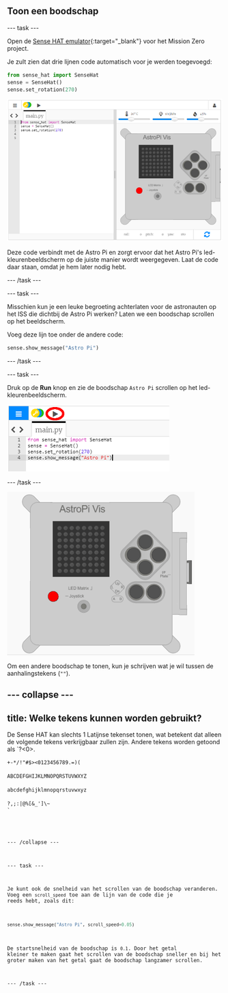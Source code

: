 ## Toon een boodschap

--- task ---

Open de [Sense HAT emulator](https://trinket.io/mission-zero){:target="_blank"} voor het Mission Zero project.

Je zult zien dat drie lijnen code automatisch voor je werden toegevoegd:

```python
from sense_hat import SenseHat
sense = SenseHat()
sense.set_rotation(270)
```

![sense Hat emulator](images/sense-hat-emulator2.png)

Deze code verbindt met de Astro Pi en zorgt ervoor dat het Astro Pi's led-kleurenbeeldscherm op de juiste manier wordt weergegeven. Laat de code daar staan, omdat je hem later nodig hebt.

--- /task ---

--- task ---

Misschien kun je een leuke begroeting achterlaten voor de astronauten op het ISS die dichtbij de Astro Pi werken? Laten we een boodschap scrollen op het beeldscherm.

Voeg deze lijn toe onder de andere code:

```python
sense.show_message("Astro Pi")
```

--- /task ---

--- task ---

Druk op de **Run** knop en zie de boodschap `Astro Pi` scrollen op het led-kleurenbeeldscherm.

![laat de boodschapcode zien klik op run](images/show-message-code-annotated.PNG)

--- /task ---

![Boodschap scrollen](images/scroll-message.gif)

Om een andere boodschap te tonen, kun je schrijven wat je wil tussen de aanhalingstekens (`""`).

--- collapse ---
---
title: Welke tekens kunnen worden gebruikt?
---
De Sense HAT kan slechts 1 Latijnse tekenset tonen, wat betekent dat alleen de volgende tekens verkrijgbaar zullen zijn. Andere tekens worden getoond als `?<0>.</p>

<pre><code>+-*/!"#$><0123456789.=)(

ABCDEFGHIJKLMNOPQRSTUVWXYZ

abcdefghijklmnopqrstuvwxyz

?,;:|@%[&_']\~
`</pre> 

--- /collapse ---

--- task ---

Je kunt ook de snelheid van het scrollen van de boodschap veranderen. Voeg een `scroll_speed` toe aan de lijn van de code die je reeds hebt, zoals dit:

```python
sense.show_message("Astro Pi", scroll_speed=0.05)
```

De startsnelheid van de boodschap is `0.1`. Door het getal kleiner te maken gaat het scrollen van de boodschap sneller en bij het groter maken van het getal gaat de boodschap langzamer scrollen.

--- /task ---